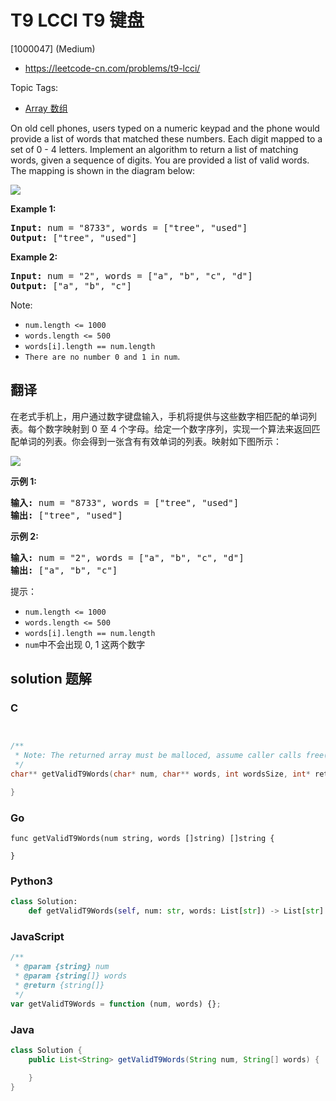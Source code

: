 # T9 LCCI T9 键盘

[1000047] (Medium)

- https://leetcode-cn.com/problems/t9-lcci/

Topic Tags:

- [Array 数组](https://leetcode-cn.com/tag/array/)

On old cell phones, users typed on a numeric keypad and the phone would provide a list of words that matched these numbers. Each digit mapped to a set of 0 - 4 letters. Implement an algo­rithm to return a list of matching words, given a sequence of digits. You are provided a list of valid words. The mapping is shown in the diagram below:

![](https://assets.leetcode-cn.com/aliyun-lc-upload/original_images/17_telephone_keypad.png)

**Example 1:**

<pre><strong>Input:</strong> num = "8733", words = ["tree", "used"]
<strong>Output:</strong> ["tree", "used"]
</pre>

**Example 2:**

<pre><strong>Input:</strong> num = "2", words = ["a", "b", "c", "d"]
<strong>Output:</strong> ["a", "b", "c"]</pre>

Note:

- `num.length <= 1000`
- `words.length <= 500`
- `words[i].length == num.length`
- `There are no number 0 and 1 in num`.

## 翻译

在老式手机上，用户通过数字键盘输入，手机将提供与这些数字相匹配的单词列表。每个数字映射到 0 至 4 个字母。给定一个数字序列，实现一个算法来返回匹配单词的列表。你会得到一张含有有效单词的列表。映射如下图所示：

![](https://assets.leetcode-cn.com/aliyun-lc-upload/original_images/17_telephone_keypad.png)

**示例 1:**

<pre><strong>输入:</strong> num = "8733", words = ["tree", "used"]
<strong>输出:</strong> ["tree", "used"]
</pre>

**示例 2:**

<pre><strong>输入:</strong> num = "2", words = ["a", "b", "c", "d"]
<strong>输出:</strong> ["a", "b", "c"]</pre>

提示：

- `num.length <= 1000`
- `words.length <= 500`
- `words[i].length == num.length`
- `num`中不会出现 0, 1 这两个数字

## solution 题解

### C

```c


/**
 * Note: The returned array must be malloced, assume caller calls free().
 */
char** getValidT9Words(char* num, char** words, int wordsSize, int* returnSize){

}


```

### Go

```golang
func getValidT9Words(num string, words []string) []string {

}
```

### Python3

```python
class Solution:
    def getValidT9Words(self, num: str, words: List[str]) -> List[str]:
```

### JavaScript

```javascript
/**
 * @param {string} num
 * @param {string[]} words
 * @return {string[]}
 */
var getValidT9Words = function (num, words) {};
```

### Java

```java
class Solution {
    public List<String> getValidT9Words(String num, String[] words) {

    }
}
```
